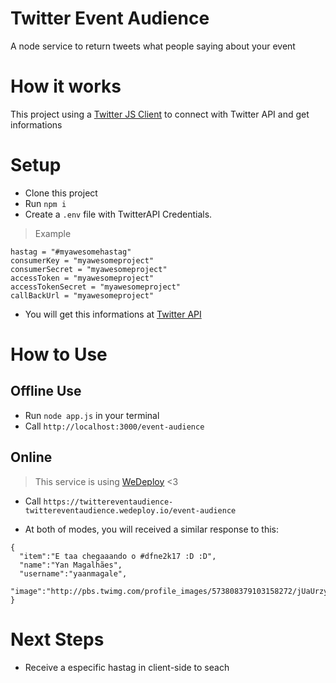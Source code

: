 # Twitter Event Audience

A node service to return tweets what people saying about your event

# How it works
This project using a [Twitter JS Client](https://github.com/BoyCook/TwitterJSClient) to connect with Twitter API and get informations

# Setup
- Clone this project
- Run `npm i`
- Create a `.env` file with TwitterAPI Credentials.

> Example

```
hastag = "#myawesomehastag"
consumerKey = "myawesomeproject"
consumerSecret = "myawesomeproject"
accessToken = "myawesomeproject"
accessTokenSecret = "myawesomeproject"
callBackUrl = "myawesomeproject"
```
- You will get this informations at [Twitter API](https://developer.twitter.com/en/docs/basics/getting-started)

# How to Use

## Offline Use
- Run `node app.js` in your terminal
- Call `http://localhost:3000/event-audience`

## Online
> This service is using [WeDeploy](https://wedeploy.com/) <3

- Call `https://twittereventaudience-twittereventaudience.wedeploy.io/event-audience`


- At both of modes, you will received a similar response to this:

```
{  
  "item":"E taa chegaaando o #dfne2k17 :D :D",
  "name":"Yan Magalhães",
  "username":"yaanmagale",
  "image":"http://pbs.twimg.com/profile_images/573808379103158272/jUaUrzy4_normal.jpeg"
}
```   

# Next Steps
- Receive a especific hastag in client-side to seach
